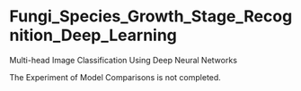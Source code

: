 # Fungi_Species_Growth_Stage_Recognition_Deep_Learning
Multi-head Image Classification Using Deep Neural Networks

The Experiment of Model Comparisons is not completed.

